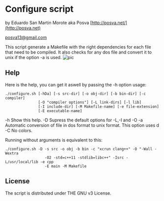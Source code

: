 Configure script
==================
by Eduardo San Martin Morote aka Posva
[http://posva.net/](http://posva.net)

posva13@gmail.com

This script generate a Makefile with the right dependencies for each file that need to be compiled. It also checks for any dos file and convert it to unix if the option -a is used.
![pic](http://i.imgur.com/Futju0p.png)

Help
------------
Here is the help, you can get it aswell by passing the -h option
usage: 
```
./configure.sh [-hDa] [-s src-dir] [-o obj-dir] [-b bin-dir] [-c compiler]
               [-O "compiler options"] [-L link-dirs] [-l lib]
               [-I include-dir] [-M Makefile-name] [-e file-extension]
               [-E executable-name]
```

  -h    Show this help.
  -D    Supress the default options for -L,-I and -O
  -a    Automatic conversion of file in dos format to unix format. This option uses d
  -C    No colors.

Running without arguments is equivalent to this:
```
./configure.sh -D -s src -o obj -b bin -c "xcrun clang++" -O "-Wall -Wextra
                  -O2 -std=c++11 -stdlib=libc++" -Isrc -L/usr/local/lib -e cpp
                  -E main -M Makefile
```

License
-----
The script is distributed under THE GNU v3 License.
